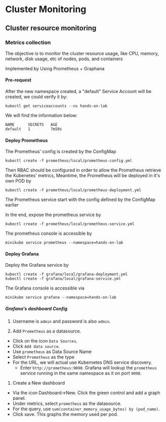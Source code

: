 # Cluster Monitoring

## Cluster resource monitoring

### Metrics collection

The objective is to monitor the cluster resource usage, like CPU, memory, network, disk usage, etc of nodes, pods, and containers

Implemented by Using Prometheus + Graphana

#### Pre-request 

After the new namespace created, a "default" Service Account will be created, we could verify it by:

```
kubectl get serviceaccounts --ns hands-on-lab
```

We will find the information below:
```
NAME      SECRETS   AGE
default   1         7m50s
```

#### Deploy Prometheus

The Prometheus' config is created by the ConfigMap 

```
kubectl create -f prometheus/local/prometheus-config.yml
```

Then RBAC should be configured in order to allow the Prometheus retrieve the Kubenetes' metrics,
Meantime, the Prometheus will be deployed in it's own POD by

```
kubectl create -f prometheus/local/prometheus-deployment.yml
```
The Prometheus service start with the config defined by the ConfigMap earlier

In the end, expose the prometheus service by

```
kubectl create -f prometheus/local/prometheus-service.yml
``` 

The prometheus console is accessible by

```
minikube service prometheus --namespace=hands-on-lab
```

#### Deploy Grafana

Deploy the Grafana service by

```
kubectl create -f grafana/local/grafana-deployment.yml
kubectl create -f grafana/local/grafana-service.yml
```

The Grafana console is accessible via

```
minikube service grafana --namespace=hands-on-lab
```

##### Grafana's dashboard Config 

1. Username is `admin` and password is also `admin`.

1. Add `Prometheus` as a datasource.

* Click on the icon `Data Sources`.
* Click `Add data source`.
* Use `prometheus` as Data Source Name
* Select `Prometheus` as the type
* For the URL, we will actual use Kubernetes DNS service discovery. 
    * Enter `http://prometheus:9090`. Grafana will lookup the `prometheus` service 
    running in the same namespace as it on port `9090`.

1. Create a New dashboard 

* Via the icon Dashboard->New. Click the green control and add a graph panel. 
* Under metrics, select `prometheus` as the datasource. 
* For the query, use `sum(container_memory_usage_bytes) by (pod_name)`. 
* Click save. This graphs the memory used per pod.
